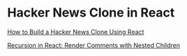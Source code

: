 # Hacker News Clone in React

[How to Build a Hacker News Clone Using React](https://www.freecodecamp.org/news/how-to-build-a-hacker-news-clone-using-react/)

[Recursion in React: Render Comments with Nested Children](https://coderrocketfuel.com/article/recursion-in-react-render-comments-with-nested-children)